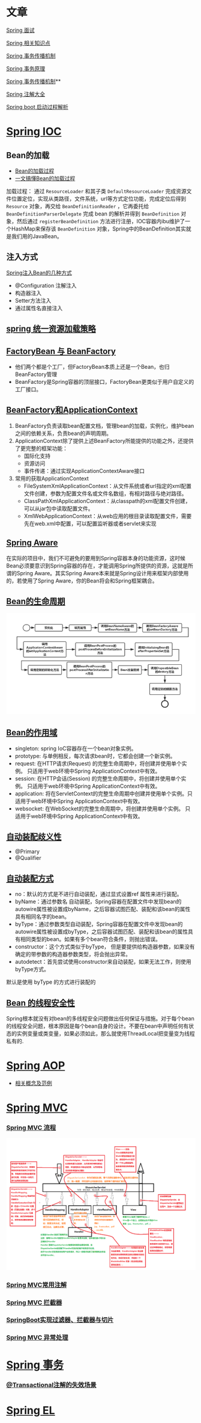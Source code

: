 # 文章

[Spring 面试](https://juejin.im/post/5e6d993cf265da575b1bd4af)

[Spring 相关知识点](https://blog.csdn.net/fuzhongmin05/article/details/106083203)

[Spring 事务传播机制](https://juejin.im/post/5ae9639af265da0b926564e7)

[Spring 事务原理](https://zhuanlan.zhihu.com/p/54067384)

[Spring 事务传播机制](https://github.com/love-somnus/Spring/wiki/Spring%E4%BA%8B%E5%8A%A1%E7%9A%84%E4%BC%A0%E6%92%AD%E7%89%B9%E6%80%A7)**

[Spring 注解大全](http://www.jiangxinlingdu.com/spring/2019/02/11/annotation.html)

[Spring boot 启动过程解析](http://www.jiangxinlingdu.com/spring/2019/08/31/springboot-start.html)

# [Spring IOC](https://juejin.im/post/5b040cf66fb9a07ab7748c8b)

## Bean的加载

- [Bean的加载过程](https://juejin.im/post/5b040cf66fb9a07ab7748c8b)
- [一文搞懂Bean的加载过程](https://juejin.im/post/5ccff60d6fb9a032447f0c8e)

加载过程： 通过 `ResourceLoader` 和其子类 `DefaultResourceLoader` 完成资源文件位置定位，实现从类路径，文件系统，url等方式定位功能，完成定位后得到 `Resource` 对象，再交给 `BeanDefinitionReader` ，它再委托给 `BeanDefinitionParserDelegate` 完成 bean 的解析并得到 `BeanDefinition` 对象，然后通过 `registerBeanDefinition` 方法进行注册，IOC容器内ibu维护了一个HashMap来保存该 `BeanDefinition` 对象，Spring中的BeanDefinition其实就是我们用的JavaBean。

## 注入方式

[Spring注入Bean的几种方式](https://juejin.im/post/5ca81a536fb9a05e6538aa39)

- @Configuration 注解注入
- 构造器注入
- Setter方法注入
- 通过属性名直接注入

## [spring 统一资源加载策略](https://my.oschina.net/u/4055223/blog/3098311)

## [FactoryBean 与 BeanFactory](https://juejin.im/post/5da590c35188252d3a44a8ea)
- 他们两个都是个工厂，但FactoryBean本质上还是一个Bean，也归BeanFactory管理
- BeanFactory是Spring容器的顶层接口，FactoryBean更类似于用户自定义的工厂接口。

## [BeanFactory和ApplicationContext](https://juejin.im/post/5bc08e4bf265da0a972e435d)
1. BeanFactory负责读取bean配置文档，管理bean的加载，实例化，维护bean之间的依赖关系，负责bean的声明周期。
2. ApplicationContext除了提供上述BeanFactory所能提供的功能之外，还提供了更完整的框架功能：
    - 国际化支持
    - 资源访问
    - 事件传递：通过实现ApplicationContextAware接口
3. 常用的获取ApplicationContext
    - FileSystemXmlApplicationContext：从文件系统或者url指定的xml配置文件创建，参数为配置文件名或文件名数组，有相对路径与绝对路径。
    - ClassPathXmlApplicationContext：从classpath的xml配置文件创建，可以从jar包中读取配置文件。
    - XmlWebApplicationContext：从web应用的根目录读取配置文件，需要先在web.xml中配置，可以配置监听器或者servlet来实现
    
## [Spring Aware](https://www.jianshu.com/p/73981795cfa4)

在实际的项目中，我们不可避免的要用到Spring容器本身的功能资源，这时候Bean必须要意识到Spring容器的存在，才能调用Spring所提供的资源，这就是所谓的Spring Aware。其实Spring Aware本来就是Spring设计用来框架内部使用的，若使用了Spring Aware，你的Bean将会和Spring框架耦合。

## [Bean的生命周期](https://yemengying.com/2016/07/14/spring-bean-life-cycle/)
![](.Spring_images/bbf74a00.png)

## [Bean的作用域](https://juejin.im/post/5dad1455f265da5b6006fa6a)

- singleton: spring IoC容器存在一个bean对象实例。
- prototype: 与单例相反，每次请求bean时，它都会创建一个新实例。
- request: 在HTTP请求(Request) 的完整生命周期中，将创建并使用单个实例。 只适用于web环境中Spring ApplicationContext中有效。
- session: 在HTTP会话(Session) 的完整生命周期中，将创建并使用单个实例。 只适用于web环境中Spring ApplicationContext中有效。
- application: 将在ServletContext的完整生命周期中创建并使用单个实例。只适用于web环境中Spring ApplicationContext中有效。
- websocket: 在WebSocket的完整生命周期中，将创建并使用单个实例。 只适用于web环境中Spring ApplicationContext中有效。


## [自动装配歧义性](https://juejin.im/post/5d5f3c42f265da03dc0776c4)

- @Primary
- @Qualifier

## [自动装配方式](https://juejin.im/post/5c84b5285188257c5b477177)
- no：默认的方式是不进行自动装配，通过显式设置ref 属性来进行装配。
- byName：通过参数名 自动装配，Spring容器在配置文件中发现bean的autowire属性被设置成byName，之后容器试图匹配、装配和该bean的属性具有相同名字的bean。
- byType：通过参数类型自动装配，Spring容器在配置文件中发现bean的autowire属性被设置成byType，之后容器试图匹配、装配和该bean的属性具有相同类型的bean。如果有多个bean符合条件，则抛出错误。
- constructor：这个方式类似于byType， 但是要提供给构造器参数，如果没有确定的带参数的构造器参数类型，将会抛出异常。
- autodetect：首先尝试使用constructor来自动装配，如果无法工作，则使用byType方式。

默认是使用 byType 的方式进行装配的

## [Bean 的线程安全性](https://juejin.im/post/5a0045ef5188254de169968e)

Spring根本就没有对bean的多线程安全问题做出任何保证与措施。对于每个bean的线程安全问题，根本原因是每个bean自身的设计。不要在bean中声明任何有状态的实例变量或类变量，如果必须如此，那么就使用ThreadLocal把变量变为线程私有的.

# [Spring AOP](https://juejin.im/post/5b06bf2df265da0de2574ee1)
- [相关概念及范例](https://juejin.im/post/5a3201ff6fb9a0450f21f3ea)

# [Spring MVC](https://juejin.im/post/5d88267c5188253f0f61dc5b)

### [Spring MVC 流程](https://juejin.im/post/5c0f6a60518825080825aae7)
![](.Spring_images/c142a983.png)

### [Spring MVC常用注解](https://my.oschina.net/u/3739863/blog/1815500)

### [Spring MVC 拦截器](https://juejin.im/post/5a5c6cad51882573514f6b38)

### [SpringBoot实现过滤器、拦截器与切片](https://juejin.im/post/5c6901206fb9a049af6dcdcf)

### [Spring MVC 异常处理](http://imushan.com/2017/11/27/java/spring/Spring%E7%AC%94%E8%AE%B0-%E5%BC%82%E5%B8%B8%E5%A4%84%E7%90%86/)

# [Spring 事务](https://juejin.im/post/5ebe682c5188256d8a22940f)

### [@Transactional注解的失效场景](https://juejin.im/post/5e72e97c6fb9a07cb346083f)

# [Spring EL](http://itmyhome.com/spring/expressions.html)
